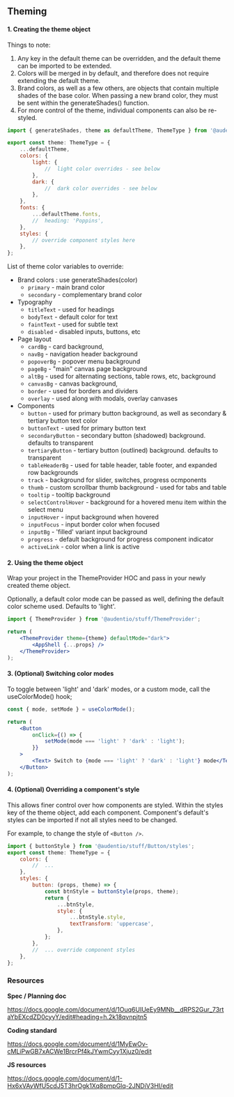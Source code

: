 ## Theming

#### 1. Creating the theme object

Things to note:

1. Any key in the default theme can be overridden, and the default theme can be imported to be extended.
2. Colors will be merged in by default, and therefore does not require extending the default theme.
3. Brand colors, as well as a few others, are objects that contain multiple shades of the base color. When passing a new brand color, they must be sent within the generateShades() function.
4. For more control of the theme, individual components can also be re-styled.

```jsx
import { generateShades, theme as defaultTheme, ThemeType } from '@audentio/stuff/theme';

export const theme: ThemeType = {
    ...defaultTheme,
    colors: {
        light: {
            //  light color overrides - see below
        },
        dark: {
            //  dark color overrides - see below
        },
    },
    fonts: {
        ...defaultTheme.fonts,
        //  heading: 'Poppins',
    },
    styles: {
        // override component styles here
    },
};
```

List of theme color variables to override:

-   Brand colors : use generateShades(color)
    -   `primary` - main brand color
    -   `secondary` - complementary brand color
-   Typography
    -   `titleText` - used for headings
    -   `bodyText` - default color for text
    -   `faintText` - used for subtle text
    -   `disabled` - disabled inputs, buttons, etc
-   Page layout
    -   `cardBg` - card background,
    -   `navBg` - navigation header background
    -   `popoverBg` - popover menu background
    -   `pageBg` - "main" canvas page background
    -   `altBg` - used for alternating sections, table rows, etc, background
    -   `canvasBg` - canvas background,
    -   `border` - used for borders and dividers
    -   `overlay` - used along with modals, overlay canvases
-   Components
    -   `button` - used for primary button background, as well as secondary & tertiary button text color
    -   `buttonText` - used for primary button text
    -   `secondaryButton` - secondary button (shadowed) background. defaults to transparent
    -   `tertiaryButton` - tertiary button (outlined) background. defaults to transparent
    -   `tableHeaderBg` - used for table header, table footer, and expanded row backgrounds
    -   `track` - background for slider, switches, progress ocmponents
    -   `thumb` - custom scrollbar thumb background - used for tabs and table
    -   `tooltip` - tooltip background
    -   `selectControlHover` - background for a hovered menu item within the select menu
    -   `inputHover` - input background when hovered
    -   `inputFocus` - input border color when focused
    -   `inputBg` - 'filled' variant input background
    -   `progress` - default background for progress component indicator
    -   `activeLink` - color when a link is active

#### 2. Using the theme object

Wrap your project in the ThemeProvider HOC and pass in your newly created theme object.

Optionally, a default color mode can be passed as well, defining the default color scheme used. Defaults to 'light'.

```jsx
import { ThemeProvider } from '@audentio/stuff/ThemeProvider';

return (
    <ThemeProvider theme={theme} defaultMode="dark">
        <AppShell {...props} />
    </ThemeProvider>
);
```

#### 3. (Optional) Switching color modes

To toggle between 'light' and 'dark' modes, or a custom mode, call the useColorMode() hook;

```jsx
const { mode, setMode } = useColorMode();

return (
    <Button
        onClick={() => {
            setMode(mode === 'light' ? 'dark' : 'light');
        }}
    >
        <Text> Switch to {mode === 'light' ? 'dark' : 'light'} mode</Text>
    </Button>
);
```

#### 4. (Optional) Overriding a component's style

This allows finer control over how components are styled. Within the styles key of the theme object, add each component. Component's default's styles can be imported if not all styles need to be changed.

For example, to change the style of `<Button />`.

```jsx
import { buttonStyle } from '@audentio/stuff/Button/styles';
export const theme: ThemeType = {
    colors: {
        //  ...
    },
    styles: {
        button: (props, theme) => {
            const btnStyle = buttonStyle(props, theme);
            return {
                ...btnStyle,
                style: {
                    ...btnStyle.style,
                    textTransform: 'uppercase',
                },
            };
        },
        //  ... override component styles
    },
};
```

### Resources

**Spec / Planning doc**

https://docs.google.com/document/d/1Ouq6UIUeEy9MNb__dRPS2Gur_73rtaYbEXcdZD0cyyY/edit#heading=h.2k18qvnpjtn5

**Coding standard**

https://docs.google.com/document/d/1MyEwOv-cMLiPwGB7xACWe1BrcrPf4kJYwmCyy1Xjuz0/edit

**JS resources**

https://docs.google.com/document/d/1-Hx6xVAyWfU5cdJ5T3hrOgk1Xq8pmpGlq-2JNDiV3HI/edit
